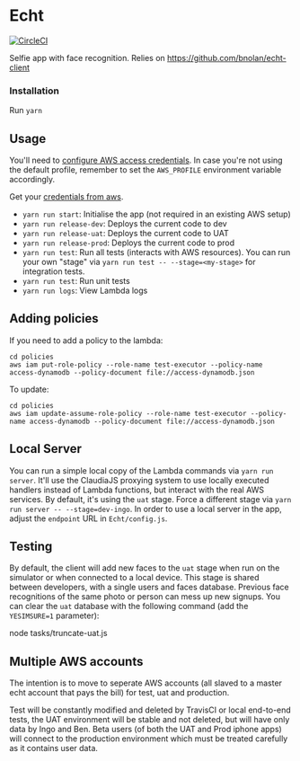 # Echt

[![CircleCI](https://circleci.com/gh/bnolan/echt-server.svg?style=svg&circle-token=c21a0d12bacd0d145ec76336424d901e163d7123)](https://circleci.com/gh/bnolan/echt-server)

Selfie app with face recognition.
Relies on https://github.com/bnolan/echt-client

### Installation

Run `yarn`

## Usage

You'll need to [configure AWS access credentials](https://claudiajs.com/tutorials/installing.html). In case you're not using the default profile,
remember to set the `AWS_PROFILE` environment variable accordingly.

Get your [credentials from aws](https://942514019561.signin.aws.amazon.com/console).

 * `yarn run start`: Initialise the app (not required in an existing AWS setup)
 * `yarn run release-dev`: Deploys the current code to dev
 * `yarn run release-uat`: Deploys the current code to UAT
 * `yarn run release-prod`: Deploys the current code to prod
 * `yarn run test`: Run all tests (interacts with AWS resources). You can run your own "stage" via `yarn run test -- --stage=<my-stage>` for integration tests.
 * `yarn run test`: Run unit tests
 * `yarn run logs`: View Lambda logs

## Adding policies

If you need to add a policy to the lambda:

    cd policies
    aws iam put-role-policy --role-name test-executor --policy-name access-dynamodb --policy-document file://access-dynamodb.json

To update:

    cd policies
    aws iam update-assume-role-policy --role-name test-executor --policy-name access-dynamodb --policy-document file://access-dynamodb.json

## Local Server

You can run a simple local copy of the Lambda commands via `yarn run server`.
It'll use the ClaudiaJS proxying system to use locally executed handlers
instead of Lambda functions, but interact with the real AWS services.
By default, it's using the `uat` stage.
Force a different stage via `yarn run server -- --stage=dev-ingo`.
In order to use a local server in the app, adjust the `endpoint` URL in `Echt/config.js`.

## Testing

By default, the client will add new faces to the `uat` stage when run on the simulator
or when connected to a local device. This stage is shared between developers,
with a single users and faces database. Previous face recognitions of the same
photo or person can mess up new signups. You can clear the `uat` database with
the following command (add the `YESIMSURE=1` parameter):

  node tasks/truncate-uat.js
  
 ## Multiple AWS accounts
 
 The intention is to move to seperate AWS accounts (all slaved to a master echt
 account that pays the bill) for test, uat and production.
 
 Test will be constantly modified and deleted by TravisCI or local end-to-end tests,
 the UAT environment will be stable and not deleted, but will have only data by
 Ingo and Ben. Beta users (of both the UAT and Prod iphone apps) will connect
 to the production environment which must be treated carefully as it contains user
 data.
